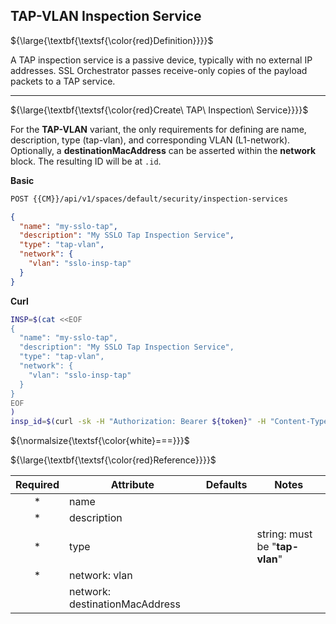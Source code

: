 ## TAP-VLAN Inspection Service

${\large{\textbf{\textsf{\color{red}Definition}}}}$

A TAP inspection service is a passive device, typically with no external IP addresses. SSL Orchestrator passes receive-only copies of the payload packets to a TAP service. 

___

${\large{\textbf{\textsf{\color{red}Create\ TAP\ Inspection\ Service}}}}$

For the **TAP-VLAN** variant, the only requirements for defining are name, description, type (tap-vlan), and corresponding VLAN (L1-network). Optionally, a **destinationMacAddress** can be asserted within the **network** block. The resulting ID will be at ```.id```.

**Basic**
```bash
POST {{CM}}/api/v1/spaces/default/security/inspection-services
```
```json
{
  "name": "my-sslo-tap",
  "description": "My SSLO Tap Inspection Service",
  "type": "tap-vlan",
  "network": {
    "vlan": "sslo-insp-tap"
  }
}
```
**Curl**
```bash
INSP=$(cat <<EOF
{
  "name": "my-sslo-tap",
  "description": "My SSLO Tap Inspection Service",
  "type": "tap-vlan",
  "network": {
    "vlan": "sslo-insp-tap"
  }
}
EOF
)
insp_id=$(curl -sk -H "Authorization: Bearer ${token}" -H "Content-Type: application/json" "https://${CM}/api/v1/spaces/default/security/inspection-services" -d "${INSP}" |jq -r '.id')
```

${\normalsize{\textsf{\color{white}===}}}$

${\large{\textbf{\textsf{\color{red}Reference}}}}$

| Required | Attribute | Defaults | Notes |
|:-:|---|---|---|
| * | name |  |  |
| * | description |  |  |
| * | type |  | string: must be "**tap-vlan**" |
| * | network: vlan |  |  |
|  | network: destinationMacAddress |  |  |



